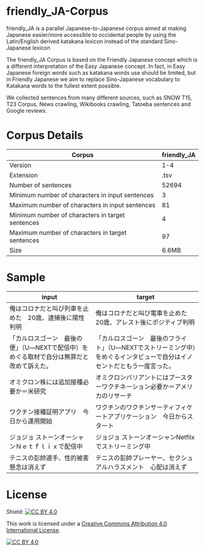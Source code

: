 # friendly_JA-Corpus
friendly_JA is a parallel Japanese-to-Japanese corpus aimed at making Japanese easier/more accessible to occidental people by using the Latin/English derived katakana lexicon instead of the standard Sino-Japanese lexicon

The friendly_JA Corpus is based on the Friendly Japanese concept which is a different interpretation of the Easy Japanese concept.
In fact, in Easy Japanese foreign words such as katakana words use should be limited, but in Friendly Japanese we aim to
replace Sino-Japanese vocabulary to Katakana words to the fullest extent possible.

We collected sentences from many different sources, such as SNOW T15, T23 Corpus, News crawling, Wikibooks crawling, Tatoeba sentences and Google reviews.

# Corpus Details

| Corpus | friendly_JA|
|---|---|
| Version  | 1-4  |
| Extension  | .tsv  |
| Number of sentences  | 52694  |
| Minimum number of characters in input sentences  | 3  |
| Maximum number of characters in input sentences  | 81  |
| Minimum number of characters in target sentences  | 4  |
| Maximum number of characters in target sentences  | 97  |
| Size  | 6.6MB  |



# Sample

| input | target|
|---|---|
| 俺はコロナだと叫び列車を止めた　20歳、逮捕後に陽性判明  |  俺はコロナだと叫び電車を止めた　20歳、アレスト後にポジティブ判明 |
|「カルロスゴーン　最後の便」（U―NEXTで配信中）をめぐる取材で自分は無罪だと改めて訴えた。|	「カルロスゴーン　最後のフライト」（U―NEXTでストリーミング中）をめぐるインタビューで自分はイノセントだともう一度言った。|
|オミクロン株には追加接種必要か＝米研究|オミクロンバリアントにはブースターワクチネーション必要か＝アメリカのリサーチ|
|ワクチン接種証明アプリ　今日から運用開始|ワクチンのワクチンサーティフィケートアプリケーション　今日からスタート|
|ジョジョ ストーンオーシャンＮｅｔｆｌｉｘで配信中|ジョジョ ストーンオーシャンNetflixでストリーミング中|
|テニスの彭帥選手、性的被害　懸念は消えず|テニスの彭帥プレーヤー、セクシュアルハラスメント　心配は消えず|



# License
Shield: [![CC BY 4.0][cc-by-shield]][cc-by]

This work is licensed under a
[Creative Commons Attribution 4.0 International License][cc-by].

[![CC BY 4.0][cc-by-image]][cc-by]

[cc-by]: http://creativecommons.org/licenses/by/4.0/
[cc-by-image]: https://i.creativecommons.org/l/by/4.0/88x31.png
[cc-by-shield]: https://img.shields.io/badge/License-CC%20BY%204.0-lightgrey.svg
